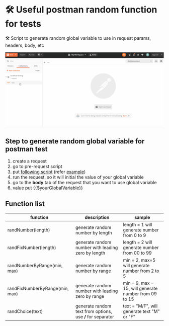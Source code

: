 # 🛠 Useful postman random function for tests
🛠 Script to generate random global variable to use in request params, headers, body, etc

![Postman screenshot](postman.gif)

## Step to generate random global variable for postman test
1. create a request
2. go to pre-request script
3. put [following script](main.js) (refer [example](sample.js))
4. run the request, so it will initial the value of your global variable
5. go to the **body** tab of the request that you want to use global variable
6. value put {{$yourGlobalVariable}}

## Function list
function | description | sample
--- | --- | ---
randNumber(length) | generate random number by length | length = 1 will generate number from 0 to 9
randFixNumber(length) | generate random number with leading zero by length | length = 2 will generate number from 00 to 99
randNumberByRange(min, max) | generate random number by range | min = 2, max=5 will generate number from 2 to 5
randFixNumberByRange(min, max) | generate random number with leading zero by range | min = 9, max = 15, will generate number from 09 to 15
randChoice(text) | generate random text from options, use **/** for separator  | text = "M/F", will generate text "M" or "F"
